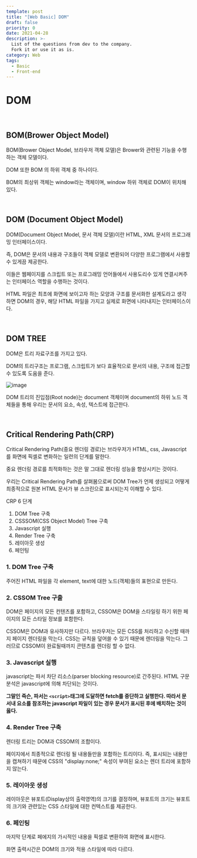 ```yaml
---
template: post
title: "[Web Basic] DOM"
draft: false
priority: 0
date: 2021-04-28
description: >-
  List of the questions from dev to the company.
  Fork it or use it as is.
category: Web
tags:
  - Basic
  - Front-end
---
```


# DOM

<br/>

## BOM(Brower Object Model)

BOM(Brower Object Model, 브라우저 객체 모델)은 Brower와 관련된 기능을 수행하는 객체 모델이다.

DOM 또한 BOM 의 하위 객체 중 하나이다.

BOM의 최상위 객체는 window라는 객체이며, window 하위 객체로 DOM이 위치해있다.

<br/>

## DOM (Document Object Model)

DOM(Document Object Model, 문서 객체 모델)이란 HTML, XML 문서의 프로그래밍 인터페이스이다.

즉, DOM은 문서의 내용과 구조들이 객체 모델로 변환되어 다양한 프로그램에서 사용할 수 있게끔 제공한다.

이들은 웹페이지를 스크립트 또는 프로그래밍 언어들에서 사용도리수 있게 연결시켜주는 인터페이스 역할을 수행하는 것이다.

HTML 파일은 최초에 화면에 보이고자 하는 모양과 구조를 문서화한 설계도라고 생각하면 DOM의 경우, 해당 HTML 파일을 가지고 실제로 화면에 나타내지는 인터페이스이다.

<br/>

## DOM TREE

DOM은 트리 자료구조를 가지고 있다.

DOM의 트리구조는 프로그램, 스크립트가 보다 효율적으로 문서의 내용, 구조에 접근할 수 있도록 도움을 준다.

![image](https://user-images.githubusercontent.com/57346455/117456132-d808d980-af82-11eb-8a02-7f621934d152.png)

DOM 트리의 진입점(Root node)는 document 객체이며 document의 하위 노드 객체들을 통해 우리는 문서의 요소, 속성, 텍스트에 접근한다.

<br/>

## Critical Rendering Path(CRP)

Critical Rendering Path(중요 렌더링 경로)는 브라우저가 HTML, css, Javascript를 화면에 픽셀로 변화하는 일련의 단계를 말한다.

중요 렌더링 경로를 최적화하는 것은 말 그대로 렌더링 성능을 향상시키는 것이다.

우리는 Critical Rendering Path를 살펴봄으로써 DOM Tree가 언제 생성되고 어떻게 최종적으로 원본 HTML 문서가 뷰 스크린으로 표시되는지 이해할 수 있다.

CRP 6 단계

1. DOM Tree 구축
2. CSSSOM(CSS Object Model) Tree 구축
3. Javascript 실행
4. Render Tree 구축
5. 레이아웃 생성
6. 페인팅

### 1.  DOM Tree 구축

주어진 HTML 파일을 각 element, text에 대한 노드(객체)들의 표현으로 만든다.

### 2. CSSOM Tree 구출

DOM은 페이지의 모든 컨텐츠를 포함하고, CSSOM은 DOM을 스타일링 하기 위한 페이지의 모든 스타일 정보를 포함한다.

CSSOM은 DOM과 유사하지만 다르다. 브라우저는 모든 CSS를 처리하고 수신할 때까지 페이지 렌더링을 막는다. CSS는 규칙을 덮어쓸 수 있기 때문에 렌더링을 막는다. 그러므로 CSSOM이 완료될때까지 콘텐츠를 렌더링 할 수 없다.

### 3. Javascript 실행

javascript는 파서 차단 리소스(parser blocking resource)로 간주된다. HTML 구문 분석은 javascript에 의해 차단되는 것이다.

**그말인 즉슨, 파서는 `<script>`태그에 도달하면 fetch를 중단하고 실행한다. 따라서 문서내 요소를 참조하는 javascript 파일이 있는 경우 문서가 표시된 후에 배치하는 것이 옳다.**

### 4. Render Tree 구축

렌더링 트리는 DOM과 CSSOM의 조합이다.

페이지에서 최종적으로 렌더링 될 내용들만을 포함하는 트리이다. 즉, 표시되는 내용만을 캡쳐하기 때문에 CSS의 "display:none;" 속성이 부여된 요소는 렌더 트리에 포함하지 않는다.

### 5. 레이아웃 생성

레이아웃은 뷰포트(Display상의 출력영역)의 크기를 결정하며, 뷰포트의 크기는 뷰포트의 크기와 관련있는 CSS 스타일에 대한 컨텍스트를 제공한다.

### 6. 페인팅

마지막 단계로 페에지의 가시적인 내용을 픽셀로 변환하여 화면에 표시한다.

화면 출력시간은 DOM의 크기와 적용 스타일에 따라 다르다.

<br/>

<br/>